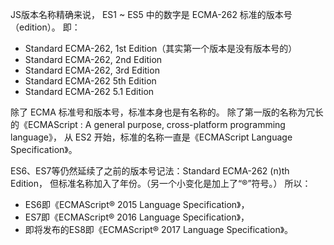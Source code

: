 JS版本名称精确来说，
ES1 ~ ES5 中的数字是 ECMA-262 标准的版本号（edition）。
即：
+ Standard ECMA-262, 1st Edition（其实第一个版本是没有版本号的）
+ Standard ECMA-262, 2nd Edition
+ Standard ECMA-262, 3rd Edition
+ Standard ECMA-262 5th Edition
+ Standard ECMA-262 5.1 Edition

除了 ECMA 标准号和版本号，标准本身也是有名称的。
除了第一版的名称为冗长的《ECMAScript : A general purpose, cross-platform programming language》，
从 ES2 开始，标准的名称一直是《ECMAScript Language Specification》。

ES6、ES7等仍然延续了之前的版本号记法：Standard ECMA-262 (n)th Edition，
但标准名称加入了年份。（另一个小变化是加上了“®”符号。）
所以：
+ ES6即《ECMAScript® 2015 Language Specification》，
+ ES7即《ECMAScript® 2016 Language Specification》，
+ 即将发布的ES8即《ECMAScript® 2017 Language Specification》。
